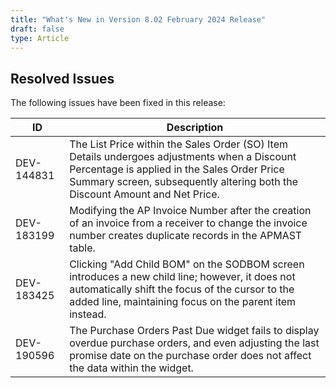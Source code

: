```yaml
---
title: "What's New in Version 8.02 February 2024 Release"
draft: false
type: Article
---
```


## Resolved Issues

The following issues have been fixed in this release:

| ID         | Description                                                                                                                                                                                                                |
|------------|----------------------------------------------------------------------------------------------------------------------------------------------------------------------------------------------------------------------------|
| DEV-144831 | The List Price within the Sales Order (SO) Item Details undergoes adjustments when a Discount Percentage is applied in the Sales Order Price Summary screen, subsequently altering both the Discount Amount and Net Price. |
| DEV-183199 | Modifying the AP Invoice Number after the creation of an invoice from a receiver to change the invoice number creates duplicate records in the APMAST table.                                                               |
| DEV-183425 | Clicking "Add Child BOM" on the SODBOM screen introduces a new child line; however, it does not automatically shift the focus of the cursor to the added line, maintaining focus on the parent item instead.               |
| DEV-190596 | The Purchase Orders Past Due widget fails to display overdue purchase orders, and even adjusting the last promise date on the purchase order does not affect the data within the widget.                                   |